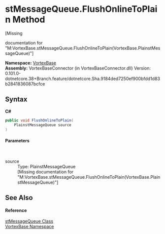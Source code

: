 # stMessageQueue.FlushOnlineToPlain Method 
 

\[Missing <summary> documentation for "M:VortexBase.stMessageQueue.FlushOnlineToPlain(VortexBase.PlainstMessageQueue)"\]

**Namespace:**&nbsp;<a href="N_VortexBase.md">VortexBase</a><br />**Assembly:**&nbsp;VortexBaseConnector (in VortexBaseConnector.dll) Version: 0.101.0-dotnetcore.38+Branch.feature/dotnetcore.Sha.9184ded7250ef900bfdd1d83b2841836087bcfce

## Syntax

**C#**<br />
``` C#
public void FlushOnlineToPlain(
	PlainstMessageQueue source
)
```


#### Parameters
&nbsp;<dl><dt>source</dt><dd>Type: PlainstMessageQueue<br />\[Missing <param name="source"/> documentation for "M:VortexBase.stMessageQueue.FlushOnlineToPlain(VortexBase.PlainstMessageQueue)"\]</dd></dl>

## See Also


#### Reference
<a href="T_VortexBase_stMessageQueue.md">stMessageQueue Class</a><br /><a href="N_VortexBase.md">VortexBase Namespace</a><br />